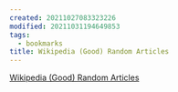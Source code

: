```yaml
---
created: 20211027083323226
modified: 20211031194649853
tags:
  - bookmarks
title: Wikipedia (Good) Random Articles
---
```


[Wikipedia (Good) Random Articles](https://en.wikipedia.org/wiki/Special:RandomInCategory/Good_articles)
